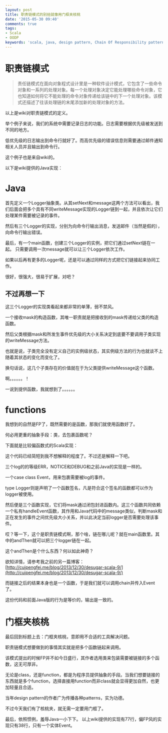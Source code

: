 ```yaml
---
layout: post
title: 职责链模式的别扭就像用门框夹核桃
date: '2015-05-30 09:40'
comments: true
tags:
- Scala
- OODP
keywords: 'scala, java, design pattern, Chain Of Responsibility pattern, OO, FP, 设计模式'
---
```


# 职责链模式
> 责任链模式在面向对象程式设计里是一种软件设计模式，它包含了一些命令对象和一系列的处理对象。每一个处理对象决定它能处理哪些命令对象，它也知道如何将它不能处理的命令对象传递给该链中的下一个处理对象。该模式还描述了往该处理链的末尾添加新的处理对象的方法。

以上是wiki对职责链模式的定义。

举个例子来说，我们的系统中需要记录日志的功能。日志需要根据优先级被发送到不同的地方。

低优先级的日志输出到命令行就好了。而高优先级的错误信息则需要通过邮件通知相关人员并且输出到命令行。

这个例子也是来自wiki的。

以下是wiki提供的Java实现：

# Java

<script src="http://gist-it.appspot.com/https://github.com/cuipengfei/BlogCode/blob/master/OODPFP/src/main/java/chainofresponsibility/Logger.java?slice=1:&footer=minimal">
</script>

首先定义一个Logger抽象类。从其setNext和message这两个方法可以看出，我们后面会把多个具有不同writeMessage实现的Logger链到一起，并且依次让它们处理某件需要被记录的事件。

<script src="http://gist-it.appspot.com/https://github.com/cuipengfei/BlogCode/blob/master/OODPFP/src/main/java/chainofresponsibility/StdoutLogger.java?slice=1:&footer=minimal">
</script>

<script src="http://gist-it.appspot.com/https://github.com/cuipengfei/BlogCode/blob/master/OODPFP/src/main/java/chainofresponsibility/EmailLogger.java?slice=1:&footer=minimal">
</script>

<script src="http://gist-it.appspot.com/https://github.com/cuipengfei/BlogCode/blob/master/OODPFP/src/main/java/chainofresponsibility/StderrLogger.java?slice=1:&footer=minimal">
</script>

然后有三个Logger的实现，分别为向命令行输出消息，发送邮件（当然是假的），向命令行输出错误。
<script src="http://gist-it.appspot.com/https://github.com/cuipengfei/BlogCode/blob/master/OODPFP/src/main/java/chainofresponsibility/ChainOfResponsibilityExample.java?slice=1:&footer=minimal">
</script>

最后，有一个main函数，创建三个Logger的实例，把它们通过setNext链在一起。 只需要调用一次message就可以让三个Logger依次工作。

如果以后再有更多的Logger呢，还是可以通过同样的方式把它们链接起来协同工作。

很好，很强大，很易于扩展，对吧？

## 不过再想一下
这三个Logger的实现类看起来都非常的单薄，弱不禁风。

一个接收mask的构造函数，其唯一职责就是把接收到的mask传递给父类的构造函数。

然后父类根据mask和所发生事件优先级的大小关系决定到底要不要调用子类实现的writeMessage方法。

也就是说，子类完全没有定义自己的实例级状态，其实例级方法的行为也就谈不上随着其状态的变化而变化了。

换句话说，这几个子类存在的价值就在于为父类提供writeMessage这个函数。

啊。。。。。。！

一说到提供函数，我就想到了。。。。。。

# functions
我想到的自然是FP了，既然需要的是函数，那我们就使用函数好了。

何必用更重的抽象手段：类，去包裹函数呢？

下面就是比较偏函数式的Scala实现：

<script src="http://gist-it.appspot.com/https://github.com/cuipengfei/BlogCode/blob/master/OODPFP/src/main/scala/chain/Loggers.scala?slice=1:&footer=minimal">
</script>

这个代码已经简短到我不想解释的程度了。不过还是解释一下吧。

三个log的的等级ERR，NOTICE和DEBUG和之前Java的实现是一样的。

一个case class Event，用来包裹需要被log的事件。

type Logger则是声明了一个函数签名，凡是符合这个签名的函数都可以作为logger被使用。

然后便是三个函数实现，它们将mask通过闭包封进函数内。这三个函数共同依赖一个私有handleEvent函数，其作用和Java代码中的message类似，判断mask和正在发生的事件之间优先级大小关系，并以此决定当前logger是否需要处理该事件。

哎？等一下，这个是职责链模式啊，那个啥，链在哪儿呢？就在main函数里。其中的andThen就可以把三个logger链在一起。

这个andThen是个什么东西？何以如此神奇？

欲知详情，请参考我之前的另一篇博客： [http://cuipengfei.me/blog/2013/12/30/desugar-scala-9/](http://cuipengfei.me/blog/2013/12/30/desugar-scala-9/)

而链接之后的结果本身也是一个函数，于是我们就可以调用chain并传入Event了。

这份代码和前面Java版的行为是等价的，输出是一致的。

# 门框夹核桃

最后回到标题上去：门框夹核桃，意即用不合适的工具解决问题。

职责链模式想要做到的事情其实就是把多个函数链起来调用。

该模式提出的时候FP并不如今日盛行，其作者选用类来包装需要被链接的多个函数，这无可厚非。

无论是class，还是function，都是为程序员提供抽象的手段。当我们想要链接的东西就是多个function，选择直接用function而非class就会显得更加自然，也更加轻量且合适。

当年design pattern的作者广为传播各种patterns，实为功德。

不过今天我们有了核桃夹，就无需一定要用门框了。

最后，依照惯例，羞辱Java一小下下。
以上wiki提供的实现有77行，偏FP风的实现只有38行，只有一个实体Event。
